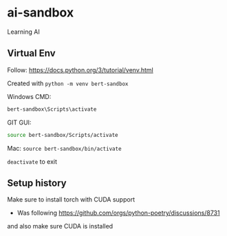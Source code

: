 # ai-sandbox
Learning AI

## Virtual Env

Follow: https://docs.python.org/3/tutorial/venv.html

Created with `python -m venv bert-sandbox`

Windows CMD: 
```bash
bert-sandbox\Scripts\activate
```

GIT GUI: 
```bash
source bert-sandbox/Scripts/activate
```

Mac: `source bert-sandbox/bin/activate`

`deactivate` to exit

## Setup history

Make sure to install torch with CUDA support
* Was following https://github.com/orgs/python-poetry/discussions/8731

and also make sure CUDA is installed
